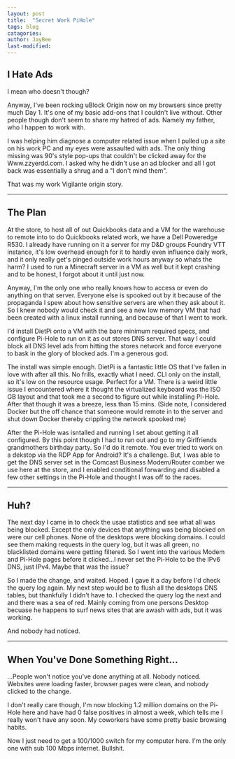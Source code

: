```yaml
---
layout: post
title:  "Secret Work PiHole"
tags: blog
catagories:
author: JayBee
last-modified:
---
```

## I Hate Ads
I mean who doesn't though?

Anyway, I've been rocking uBlock Origin now on my browsers since pretty much Day 1. It's one of my basic add-ons that I couldn't live without. Other people though don't seem to share my hatred of ads. Namely my father, who I happen to work with.

I was helping him diagnose a computer related issue when I pulled up a site on his work PC and my eyes were assaulted with ads. The only thing missing was 90's style pop-ups that couldn't be clicked away for the Www.zzyerdd.com. I asked why he didn't use an ad blocker and all I got back was essentially a shrug and a "I don't mind them".

That was my work Vigilante origin story.

--------------------------------------------------------------------------------------------------------------------------------------------------------------------------------------

## The Plan
At the store, to host all of out Quickbooks data and a VM for the warehouse to remote into to do Quickbooks related work, we have a Dell Poweredge R530. I already have running on it a server for my D&D groups Foundry VTT instance, it's low overhead enough for it to hardly even influence daily work, and it only really get's pinged outside work hours anyway so whats the harm? I used to run a Minecraft server in a VM as well but it kept crashing and to be honest, I forgot about it until just now. 

Anyway, I'm the only one who really knows how to access or even do anything on that server. Everyone else is spooked out by it because of the propaganda I spew about how sensitive servers are when they ask about it. So I knew nobody would check it and see a new low memory VM that had been created with a linux install running, and because of that I went to work.

I'd install DietPi onto a VM with the bare minimum required specs, and configure Pi-Hole to run on it as out stores DNS server. That way I could block all DNS level ads from hitting the stores network and force everyone to bask in the glory of blocked ads. I'm a generous god.

The install was simple enough. DietPi is a fantastic little OS that I've fallen in love with after all this. No frills, exactly what I need. CLI only on the install, so it's low on the resource usage. Perfect for a VM. There is a weird little issue I encountered where it thought the virtualized keyboard was the ISO GB layout and that took me a second to figure out while installing Pi-Hole. After that though it was a breeze, less than 15 mins. (Side note, I considered Docker but the off chance that someone would remote in to the server and shut down Docker thereby crippling the network spooked me)

After the Pi-Hole was isntalled and running I set about getting it all configured. By this point though I had to run out and go to my Girlfriends grandmothers birthday party. So I'd do it remote. You ever tried to work on a dekstop via the RDP App for Android? It's a challenge. But, I was able to get the DNS server set in the Comcast Business Modem/Router comber we use here at the store, and I enabled conditional forwarding and disabled a few other settings in the Pi-Hole and thought I was off to the races.

--------------------------------------------------------------------------------------------------------------------------------------------------------------------------------------

## Huh?
The next day I came in to check the usae statistics and see what all was being blocked. Except the only devices that anything was being blocked on were our cell phones. None of the desktops were blocking domains. I could see them making requests in the query log, but it was all green, no blacklisted domains were getting filtered. So I went into the various Modem and Pi-Hole pages before it clicked...I never set the Pi-Hole to be the IPv6 DNS, just IPv4. Maybe that was the issue?

So I made the change, and waited. Hoped. I gave it a day before I'd check the query log again. My next step would be to flush all the desktops DNS tables, but thankfully I didn't have to. I checked the query log the next and and there was a sea of red. Mainly coming from one persons Desktop becuase he happens to surf news sites that are awash with ads, but it was working.

And nobody had noticed. 

--------------------------------------------------------------------------------------------------------------------------------------------------------------------------------------

## When You've Done Something Right...
...People won't notice you've done anything at all. Nobody noticed. Websites were loading faster, browser pages were clean, and nobody clicked to the change.

I don't really care though, I'm now blocking 1.2 million domains on the Pi-Hole here and have had 0 false positives in almost a week, which tells me I really won't have any soon. My coworkers have some pretty basic browsing habits.

Now I just need to get a 100/1000 switch for my computer here. I'm the only one with sub 100 Mbps internet. Bullshit.